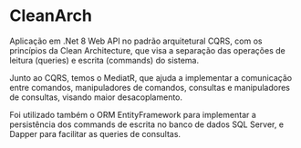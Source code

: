 # CleanArch

Aplicação em .Net 8 Web API no padrão arquitetural CQRS, com os princípios da Clean Architecture, que visa a separação das operações de leitura (queries) e escrita (commands) do sistema. 
 
Junto ao CQRS, temos o MediatR, que ajuda a implementar a comunicação entre comandos, manipuladores de comandos, consultas e manipuladores de consultas, visando maior desacoplamento.

Foi utilizado também o ORM EntityFramework para implementar a persistência dos commands de escrita no banco de dados SQL Server, e Dapper para facilitar as queries de consultas.
